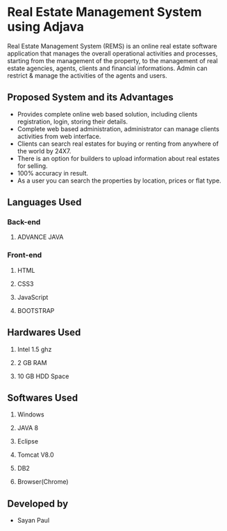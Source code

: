 # Real Estate Management System using Adjava
Real Estate Management System (REMS) is an online real estate software application that manages the overall operational activities and processes, starting from the management of the property, to the management of real estate agencies, agents, clients and financial informations. Admin can restrict & manage the activities of the agents and users.

## Proposed System and its Advantages

* Provides complete online web based solution, including clients registration, login, storing their details.
* Complete web based administration, administrator can manage clients activities from web interface.
* Clients can search real estates for buying or renting from anywhere of the world by 24X7.
* There is an option for builders to upload information about real estates for selling.
* 100% accuracy in result.
* As a user you can search the properties by location, prices or flat type.

## Languages Used

### Back-end

1. ADVANCE JAVA

### Front-end

1. HTML

2. CSS3

3. JavaScript

4. BOOTSTRAP

## Hardwares Used

1. Intel 1.5 ghz

2. 2 GB RAM

3. 10 GB HDD Space

## Softwares Used

1. Windows

2. JAVA 8

3. Eclipse

4. Tomcat V8.0

5. DB2

6. Browser(Chrome)

## Developed by

* Sayan Paul
